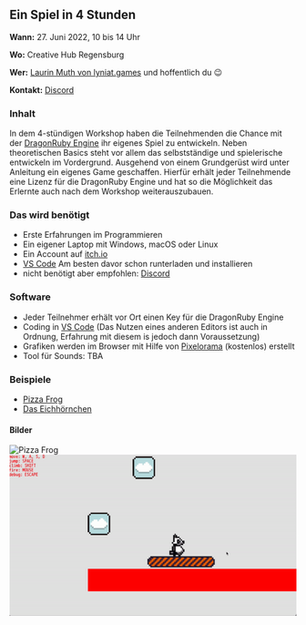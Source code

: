## Ein Spiel in 4 Stunden

**Wann:** 27. Juni 2022, 10 bis 14 Uhr

**Wo:** Creative Hub Regensburg

**Wer:** [Laurin Muth von lyniat.games](https://lyniat.games) und hoffentlich du 😉

**Kontakt:** [Discord](http://discord.lyniat.games)

### Inhalt
In dem 4-stündigen Workshop haben die Teilnehmenden die Chance mit der [DragonRuby Engine](https://dragonruby.org/toolkit/game) ihr eigenes Spiel zu entwickeln. Neben theoretischen Basics steht vor allem das selbstständige und spielerische entwickeln im Vordergrund.
Ausgehend von einem Grundgerüst wird unter Anleitung ein eigenes Game geschaffen. Hierfür erhält jeder Teilnehmende eine Lizenz für die DragonRuby Engine und hat so die Möglichkeit das Erlernte auch nach dem Workshop weiterauszubauen.

### Das wird benötigt
- Erste Erfahrungen im Programmieren
- Ein eigener Laptop mit Windows, macOS oder Linux
- Ein Account auf [itch.io](https://itch.io)
- [VS Code](https://code.visualstudio.com) Am besten davor schon runterladen und installieren
- nicht benötigt aber empfohlen: [Discord](http://discord.lyniat.games)

### Software
- Jeder Teilnehmer erhält vor Ort einen Key für die DragonRuby Engine
- Coding in [VS Code](https://code.visualstudio.com) (Das Nutzen eines anderen Editors ist auch in Ordnung, Erfahrung mit diesem is jedoch dann Voraussetzung)
- Grafiken werden im Browser mit Hilfe von [Pixelorama](https://orama-interactive.itch.io/pixelorama) (kostenlos) erstellt
- Tool für Sounds: TBA

### Beispiele
- [Pizza Frog](https://wauwaugirly.itch.io/pizza-frog)
- [Das Eichhörnchen](https://github.com/Lyniat/eichhoernchen-ggj22)

#### Bilder
![Pizza Frog](/screenshots/pizza-frog.gif)
![Platformer](/screenshots/collisions_2.gif)
